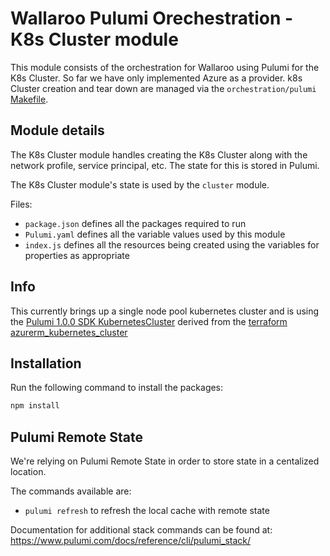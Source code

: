 # Wallaroo Pulumi Orechestration - K8s Cluster module

This module consists of the orchestration for Wallaroo using Pulumi for the K8s Cluster.
So far we have only implemented Azure as a provider.
k8s Cluster creation and tear down are managed via the `orchestration/pulumi` [Makefile](../Makefile).

## Module details

The K8s Cluster module handles creating the K8s Cluster along with the network profile, service principal, etc. The state for this is stored in Pulumi.

The K8s Cluster module's state is used by the `cluster` module.

Files:

* `package.json` defines all the packages required to run
* `Pulumi.yaml` defines all the variable values used by this module
* `index.js` defines all the resources being created using the variables for properties as appropriate

## Info

This currently brings up a single node pool kubernetes cluster and is using the [Pulumi 1.0.0 SDK KubernetesCluster](https://github.com/pulumi/pulumi-azure/blob/v1.0.0/sdk/nodejs/containerservice/kubernetesCluster.ts) derived from the [terraform azurerm_kubernetes_cluster](https://github.com/terraform-providers/terraform-provider-azurerm/blob/0b1449f2eba668775c41f015603b5f20aee36b17/website/docs/r/kubernetes_cluster.html.markdown)


## Installation

Run the following command to install the packages:

```bash
npm install
```

## Pulumi Remote State

We're relying on Pulumi Remote State in order to store state in a centalized location.

The commands available are:

* `pulumi refresh` to refresh the local cache with remote state

Documentation for additional stack commands can be found at: https://www.pulumi.com/docs/reference/cli/pulumi_stack/
